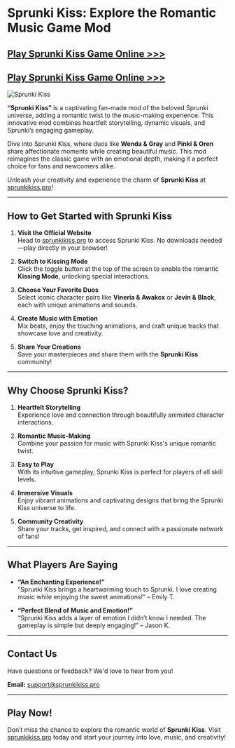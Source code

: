 # Sprunki Kiss: Explore the Romantic Music Game Mod  

## [Play Sprunki Kiss Game Online >>>](https://sprunkikiss.pro/)  

## [Play Sprunki Kiss Game Online >>>](https://sprunkikiss.pro/)  

![Sprunki Kiss](https://storage.sprunkikiss.pro/how-to-play.jpg)  

**“Sprunki Kiss”** is a captivating fan-made mod of the beloved Sprunki universe, adding a romantic twist to the music-making experience. This innovative mod combines heartfelt storytelling, dynamic visuals, and Sprunki’s engaging gameplay.  

Dive into Sprunki Kiss, where duos like **Wenda & Gray** and **Pinki & Oren** share affectionate moments while creating beautiful music. This mod reimagines the classic game with an emotional depth, making it a perfect choice for fans and newcomers alike.  

Unleash your creativity and experience the charm of **Sprunki Kiss** at [sprunkikiss.pro](https://sprunkikiss.pro/)!  

---

## **How to Get Started with Sprunki Kiss**  

1. **Visit the Official Website**  
   Head to [sprunkikiss.pro](https://sprunkikiss.pro) to access Sprunki Kiss. No downloads needed—play directly in your browser!  

2. **Switch to Kissing Mode**  
   Click the toggle button at the top of the screen to enable the romantic **Kissing Mode**, unlocking special interactions.  

3. **Choose Your Favorite Duos**  
   Select iconic character pairs like **Vineria & Awakcx** or **Jevin & Black**, each with unique animations and sounds.  

4. **Create Music with Emotion**  
   Mix beats, enjoy the touching animations, and craft unique tracks that showcase love and creativity.  

5. **Share Your Creations**  
   Save your masterpieces and share them with the **Sprunki Kiss** community!  

---

## **Why Choose Sprunki Kiss?**  

1. **Heartfelt Storytelling**  
   Experience love and connection through beautifully animated character interactions.  

2. **Romantic Music-Making**  
   Combine your passion for music with Sprunki Kiss's unique romantic twist.  

3. **Easy to Play**  
   With its intuitive gameplay, Sprunki Kiss is perfect for players of all skill levels.  

4. **Immersive Visuals**  
   Enjoy vibrant animations and captivating designs that bring the Sprunki Kiss universe to life.  

5. **Community Creativity**  
   Share your tracks, get inspired, and connect with a passionate network of fans!  

---

## **What Players Are Saying**  

- **“An Enchanting Experience!”**  
  “Sprunki Kiss brings a heartwarming touch to Sprunki. I love creating music while enjoying the sweet animations!” – Emily T.  

- **“Perfect Blend of Music and Emotion!”**  
  “Sprunki Kiss adds a layer of emotion I didn’t know I needed. The gameplay is simple but deeply engaging!” – Jason K.  

---

## **Contact Us**  

Have questions or feedback? We'd love to hear from you!  

**Email:** [support@sprunkikiss.pro](mailto:support@sprunkikiss.pro)  

---

## **Play Now!**  
Don’t miss the chance to explore the romantic world of **Sprunki Kiss**. Visit [sprunkikiss.pro](https://sprunkikiss.pro) today and start your journey into love, music, and creativity!  
